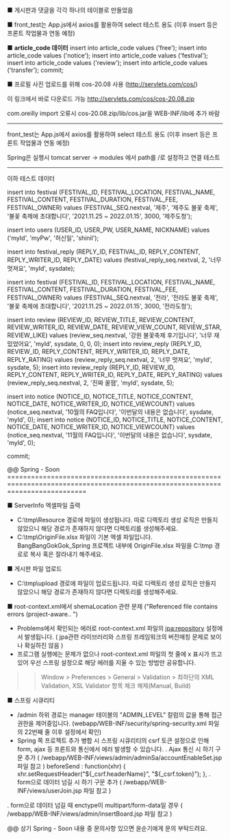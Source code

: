 ■ 게시판과 댓글을 각각 하나의 테이블로 만들었음

■ front_test는 App.js에서 axios를 활용하여 select 테스트 용도
(이후 insert 등은 프론트 작업물과 연동 예정)

■ **article_code 데이터**
insert into article_code values ('free');
insert into article_code values ('notice');
insert into article_code values ('festival');
insert into article_code values ('review');
insert into article_code values ('transfer');
commit;



■ 프로필 사진 업로드를 위해 cos-20.08 사용 (http://servlets.com/cos/)

이 링크에서 바로 다운로드 가능
http://servlets.com/cos/cos-20.08.zip

com.oreilly import 오류시 
cos-20.08.zip/lib/cos.jar을
WEB-INF/lib에 추가 바람

-----------------------------------------

front_test는 App.js에서 axios를 활용하여 select 테스트 용도 (이후 insert 등은 프론트 작업물과 연동 예정)

Spring은 실행시 tomcat server -> modules 에서 path를 /로 설정하고 연결 테스트

-----------------------------------------
이하 테스트 데이터

insert into festival (FESTIVAL_ID, FESTIVAL_LOCATION, FESTIVAL_NAME, FESTIVAL_CONTENT, FESTIVAL_DURATION, FESTIVAL_FEE, FESTIVAL_OWNER) values (FESTIVAL_SEQ.nextval, '제주', '제주도 불꽃 축제', '불꽃 축제에 초대합니다', '2021.11.25 ~ 2022.01.15', 3000, '제주도청');

insert into users (USER_ID, USER_PW, USER_NAME, NICKNAME) values ('myId', 'myPw', '허신일', 'shinil');

insert into festival_reply (REPLY_ID, FESTIVAL_ID, REPLY_CONTENT, REPLY_WRITER_ID, REPLY_DATE) values (festival_reply_seq.nextval, 2, '너무 멋져요', 'myId', sysdate);

insert into festival (FESTIVAL_ID, FESTIVAL_LOCATION, FESTIVAL_NAME, FESTIVAL_CONTENT, FESTIVAL_DURATION, FESTIVAL_FEE, FESTIVAL_OWNER) values (FESTIVAL_SEQ.nextval, '전라', '전라도 불꽃 축제', '불꽃 축제에 초대합니다', '2021.11.25 ~ 2022.01.15', 3000, '전라도청');

insert into review (REVIEW_ID, REVIEW_TITLE, REVIEW_CONTENT, REVIEW_WRITER_ID, REVIEW_DATE, REVIEW_VIEW_COUNT, REVIEW_STAR, REVIEW_LIKE) values (review_seq.nextval, '강원 불꽃축제 후기입니다', '너무 재밌었어요', 'myId', sysdate, 0, 0, 0); insert into review_reply (REPLY_ID, REVIEW_ID, REPLY_CONTENT, REPLY_WRITER_ID, REPLY_DATE, REPLY_RATING) values (review_reply_seq.nextval, 2, '너무 멋져요', 'myId', sysdate, 5); insert into review_reply (REPLY_ID, REVIEW_ID, REPLY_CONTENT, REPLY_WRITER_ID, REPLY_DATE, REPLY_RATING) values (review_reply_seq.nextval, 2, '진짜 꿀잼', 'myId', sysdate, 5);

insert into notice (NOTICE_ID, NOTICE_TITLE, NOTICE_CONTENT, NOTICE_DATE, NOTICE_WRITER_ID, NOTICE_VIEWCOUNT) values (notice_seq.nextval, '10월의 FAQ입니다', '이번달의 내용은 없습니다', sysdate, 'myId', 0);
insert into notice (NOTICE_ID, NOTICE_TITLE, NOTICE_CONTENT, NOTICE_DATE, NOTICE_WRITER_ID, NOTICE_VIEWCOUNT) values (notice_seq.nextval, '11월의 FAQ입니다', '이번달의 내용은 없습니다', sysdate, 'myId', 0);

commit;



@@ Spring - Soon ================================================================================================================================

■ ServerInfo 엑셀파일 출력
 - C:\tmp\Resource 경로에 파일이 생성됩니다. 따로 디렉토리 생성 로직은 만들지 않았으니 해당 경로가 존재하지 않다면 디렉토리를 생성해주세요.
 - C:\tmp\OriginFile.xlsx 파일이 기본 엑셀 파일입니다. BangBangGokGok_Spring 프로젝트 내부에 OriginFile.xlsx 파일을 C:\tmp 경로로 복사 혹은 잘라내기 해주세요.
 
■ 게시판 파일 업로드
 - C:\tmp\upload 경로에 파일이 업로드됩니다. 따로 디렉토리 생성 로직은 만들지 않았으니 해당 경로가 존재하지 않다면 디렉토리를 생성해주세요.
 
■ root-context.xml에서 shemaLocation 관련 문제 ("Referenced file contains errors (project-aware.. ")
 - Problems에서 확인되는 에러로 root-context.xml 파일의 <jpa:repository> 설정에서 발생됩니다. ( jpa관련 라이브러리와 스프링 프레임워크의 버전매칭 문제로 보이나 확실하진 않음 )
 - 프로그램 실행에는 문제가 없으나 root-context.xml 파일의 첫 줄에 x 표시가 뜨고있어 우선 스프링 설정으로 해당 에러를 지울 수 있는 방법만 공유합니다.
 >> Window > Preferences > General > Validation > 최하단의 XML Validation, XSL Validator 항목 체크 해제(Manual, Build)
 
■ 스프링 시큐리티
 - /admin 하위 경로는 manager 테이블의 "ADMIN_LEVEL" 칼럼의 값을 통해 접근 권한을 제어중입니다. (webapp/WEB-INF/security/spring-security.xml 파일의 22번째 줄 이후 설정에서 확인)
 - Spring 쪽 프로젝트 추가 병합 시 스프링 시큐리티의 csrf 토큰 설정으로 인해 form, ajax 등 프론트와 통신에서 에러 발생할 수 있습니다. 
  . Ajax 통신 시 하기 구문 추가 ( /webapp/WEB-INF/views/admin/adminSa/accountEnableSet.jsp 파일 참고 )
            beforeSend : function(xhr)
            {   
                xhr.setRequestHeader("${_csrf.headerName}", "${_csrf.token}");
            },
  . form으로 데이터 넘길 시 하기 구문 추가 ( /webapp/WEB-INF/views/userJoin.jsp 파일 참고 )
            <input type="hidden" name="${_csrf.parameterName}" value="${_csrf.token}"/>
            
  . form으로 데이터 넘길 때 enctype이 multipart/form-data일 경우 (  /webapp/WEB-INF/views/admin/insertBoard.jsp 파일 참고 )
            <form action="insertBoard.do?${_csrf.parameterName}=${_csrf.token}" method="post" enctype="multipart/form-data">
  

@@ 상기 Spring - Soon 내용 중 문의사항 있으면 윤순기에게 문의 부탁드려요.
